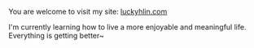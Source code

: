 <!-- ### Basic Information -->
<!--
I was born in Lanzhou (a city in northwest of China) and grew up in Shanghai (a city in east coast of China).
-->
<!-- 
❤️ **Single**

📚 Learning **MIT 6.824** & about to read papers in AI field (especially **reasoning**)

🎮 Fan of **FPS gaming** (including APEX, Rainbow Six: Siege, CS:GO, Battelfield ☺️), with average ranking in most of them.

🐹 Fan of **Golang**

📷 Interested in fancy stuffs, e.g. photography -->

<!-- ---

Plain Info:

**Jimmy** is my English name; 🍑 **peachie** is my recent favorite username used online

I grew up in China, a country with peace and love ❤️.

Received my bachelor degree in Electrical and Computer Engineering (with minor in Data Science) from Shanghai Jiao Tong University in 2021

Working as a backend software engineer in ByteDance, Shanghai -->

<!--
Though my first meet with programming can date back to primary school, my experience in writing industrial level codes is limited.
-->

<!-- Recently, my interest lies in frontend & backend, distributed system, artificial intelligence. -->

<!-- My personal website is under construction, hope to become public soon~ -->


<!-- ### 基本信息
我来自一个有爱❤️的国家: 中国

在2021年从上海交通大学毕业后，我开始从事软件开发工作

我喜欢上网、各类运动、第一人称射击游戏、人工智能

最近正在学着过更幸福的生活，一切都在变得更好~ -->

<!-- ### Tech Info -->
<!-- Major Languages:
- Golang: In use
- C/C++: Have used it during '15 to '20, mainly for algorithm contest and course study need
- Python: Life is short, I use _____ (haven't learnt it systematically)
- *Interesting info: LOGO is the first language I have learnt, dating back to grade 3 in primary school*

Basic understanding of CS preliminary knowledge: OS, DB, network, data structure and algorithm

Basic understanding of AI: project experience in deep reinforcement learning -->

<!-- Not much to say yet. I am now in a gap year after both receiving my B.Eng from UMJI-SJTU and working at ByteDance as a software engineer for a year.

How to reach me:

You can contact me via Email 😆: jimmylinh@icloud.com -->

You are welcome to visit my site: [luckyhlin.com](https://luckyhlin.com)

I'm currently learning how to live a more enjoyable and meaningful life. Everything is getting better~
<!--
**jimmylin99/jimmylin99** is a ✨ _special_ ✨ repository because its `README.md` (this file) appears on your GitHub profile.

Here are some ideas to get you started:

- 🔭 I’m currently working on ...
- 🌱 I’m currently learning ...
- 👯 I’m looking to collaborate on ...
- 🤔 I’m looking for help with ...
- 💬 Ask me about ...
- 📫 How to reach me: ...
- 😄 Pronouns: ...
- ⚡ Fun fact: ...
-->
